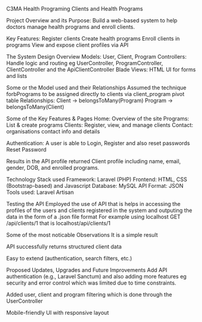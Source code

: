 C3MA Health Programing Clients and Health Programs

Project Overview and its Purpose:
Build a web-based system to help doctors manage health programs and enroll clients.

Key Features:
Register clients
Create health programs
Enroll clients in programs
View and expose client profiles via API

The System Design Overview
Models: User, Client, Program
Controllers: Handle logic and routing eg UserController, ProgramController, ClientController and the ApiClientController
Blade Views: HTML UI for forms and lists

Some or the Model used and their Relationships
Assumed the technique forbPrograms to be assigned directly to clients via client_program pivot table
Relationships:
Client → belongsToMany(Program)
Program → belongsToMany(Client)

Some of the Key Features & Pages
Home: Overview of the site
Programs: List & create programs
Clients: Register, view, and manage clients
Contact: organisations contact info and details

Authentication: 
A user is able to Login, Register and also reset passwords Reset Password

Results in the API profile returned
Client profile including name, email, gender, DOB, and enrolled programs.

Technology Stack used
Framework: Laravel (PHP)
Frontend: HTML, CSS (Bootstrap-based) and Javascript
Database: MySQL
API Format: JSON
Tools used: Laravel Artisan

Testing the API
Employed the use of API that is helps in accessing the profiles of the users and clients registered in the system and outputing the data in the form of a .json file format
For example using localhost
    GET /api/clients/1 that is localhost/api/clients/1

Some of the most noticable Observations
It is a simple result

API successfully returns structured client data

Easy to extend (authentication, search filters, etc.)

Proposed Updates, Upgrades and Future Improvements
Add API authentication (e.g., Laravel Sanctum) and also adding more features eg security and error control which was limited due to time constraints.

Added  user, client and program filtering which is done through the UserController

Mobile-friendly UI with responsive layout